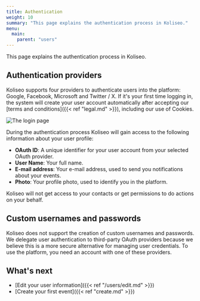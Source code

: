 ```yaml
---
title: Authentication
weight: 10
summary: "This page explains the authentication process in Koliseo."
menu:
  main:
    parent: "users"
---
```


This page explains the authentication process in Koliseo.

## Authentication providers

Koliseo supports four providers to authenticate users into the platform: Google, Facebook, Microsoft and Twitter / X. If it's your first time logging in, the system will create your user account automatically after accepting our [terms and conditions]({{< ref "legal.md" >}}), including our use of Cookies.

![The login page](/img/screenshots/users/login.avif)

During the authentication process Koliseo will gain access to the following information about your user profile:

- **OAuth ID**: A unique identifier for your user account from your selected OAuth provider.
- **User Name**: Your full name.
- **E-mail address**: Your e-mail address, used to send you notifications about your events.
- **Photo**: Your profile photo, used to identify you in the platform.

Koliseo will not get access to your contacts or get permissions to do actions on your behalf.

## Custom usernames and passwords

Koliseo does not support the creation of custom usernames and passwords. We delegate user authentication to third-party OAuth providers because we believe this is a more secure alternative for managing user credentials. To use the platform, you need an account with one of these providers.

## What's next

- [Edit your user information]({{< ref "/users/edit.md" >}})
- [Create your first event]({{< ref "create.md" >}})
